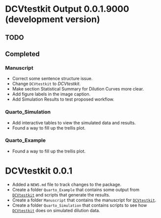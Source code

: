 # DCVtestkit Output 0.0.1.9000 (development version)

## TODO

## Completed

### Manuscript

* Correct some sentence structure issue.
* Change `DCVtestkit` to *DCVtestkit*.
* Make section Statistical Summary for Dilution Curves more clear.
* Add figure labels in the image caption.
* Add Simulation Results to test proposed workflow.

### Quarto_Simulation

* Add interactive tables to view the simulated data and results.
* Found a way to fill up the trellis plot.

### Quarto_Example

* Found a way to fill up the trellis plot.
# DCVtestkit 0.0.1


* Added a `NEWS.md` file to track changes to the package.
* Create a folder `Quarto_Example` that contains some output from [`DCVtestkit`](https://github.com/SLINGhub/DCVtestkit) and scripts that generate the results.
* Create a folder `Manuscript` that contains the manuscript for [`DCVtestkit`](https://github.com/SLINGhub/DCVtestkit).
* Create a folder `Quarto_Simulation` that contains scripts to see how [`DCVtestkit`](https://github.com/SLINGhub/DCVtestkit) does on simulated dilution data.
